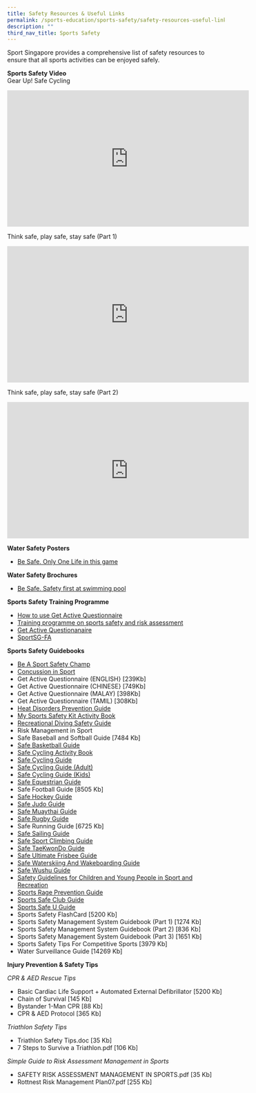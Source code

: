 ```yaml
---
title: Safety Resources & Useful Links
permalink: /sports-education/sports-safety/safety-resources-useful-links/
description: ""
third_nav_title: Sports Safety
---
```

Sport Singapore provides a comprehensive list of safety resources to ensure that all sports activities can be enjoyed safely.

**Sports Safety Video**
<br>
Gear Up! Safe Cycling
<iframe width="560" height="315" src="https://www.youtube.com/embed/TIZ3lIK2W-0" title="YouTube video player" frameborder="0" allow="accelerometer; autoplay; clipboard-write; encrypted-media; gyroscope; picture-in-picture; web-share" allowfullscreen></iframe>

Think safe, play safe, stay safe (Part 1)
<iframe width="560" height="315" src="https://www.youtube.com/embed/Rj2nLHw5oFw" title="YouTube video player" frameborder="0" allow="accelerometer; autoplay; clipboard-write; encrypted-media; gyroscope; picture-in-picture; web-share" allowfullscreen></iframe>

Think safe, play safe, stay safe (Part 2)
<iframe width="560" height="315" src="https://www.youtube.com/embed/AwJ6CQHS97c" title="YouTube video player" frameborder="0" allow="accelerometer; autoplay; clipboard-write; encrypted-media; gyroscope; picture-in-picture; web-share" allowfullscreen></iframe>

**Water Safety Posters**
* [Be Safe. Only One Life in this game](/files/Sport%20Education/Sport%20Safety/Resources%20&%20Useful%20Links/9125A_Sport_A3x10type%20copy_21Feb19_FINAL.pdf)

**Water Safety Brochures**
* [Be Safe. Safety first at swimming pool](/files/Sport%20Education/Sport%20Safety/Resources%20&%20Useful%20Links/SportSG_Be_Safe_Swimming_Brochure_FA2_HR100918.pdf)

**Sports Safety Training Programme**
* [How to use Get Active Questionnaire](https://www.udemy.com/course/how-to-use-get-active-questionnaire-by-sportsg/)
* [Training programme on sports safety and risk assessment](https://www.udemy.com/course/sports-safety-risk-management/)
* [Get Active Questionanaire](/files/Sport%20Education/Sport%20Safety/Resources%20&%20Useful%20Links/11079H_594x841mm_Poster_27Apr20_5pm_FINAL.pdf)
* [SportSG-FA](/files/Sport%20Education/Sport%20Safety/Resources%20&%20Useful%20Links/SportSG-FA.pdf)

**Sports Safety Guidebooks**
* [Be A Sport Safety Champ](/files/Sport%20Education/Sport%20Safety/Resources%20&%20Useful%20Links/BE_A_SPORTS_SAFETY_CHAMP.pdf)
* [Concussion in Sport](/files/Sport%20Education/Sport%20Safety/Resources%20&%20Useful%20Links/SSC_Concussion_Guide_2019_0810B_FINAL.pdf)
* Get Active Questionnaire (ENGLISH} [239Kb]
* Get Active Questionnaire (CHINESE} [749Kb]
* Get Active Questionnaire (MALAY) [398Kb]
* Get Active Questionnaire (TAMIL) [308Kb]
* [Heat Disorders Prevention Guide](/files/Sport%20Education/Sport%20Safety/Resources%20&%20Useful%20Links/Heat_Disorders_Prevention_UV_Protection_Guide.pdf)
* [My Sports Safety Kit Activity Book](/files/Sport%20Education/Sport%20Safety/Resources%20&%20Useful%20Links/My_Sports_Safety_Kit_Activity_Book.pdf)
* [Recreational Diving Safety Guide](/files/Sport%20Education/Sport%20Safety/Resources%20&%20Useful%20Links/Recreational_Diving_Safety_Guide.pdf)
* Risk Management in Sport
* Safe Baseball and Softball Guide [7484 Kb]
* [Safe Basketball Guide](/files/Sport%20Education/Sport%20Safety/Resources%20&%20Useful%20Links/Basketball_Guide_Booklet_Final_24Sep21.pdf)
* [Safe Cycling Activity Book](/files/Sport%20Education/Sport%20Safety/Resources%20&%20Useful%20Links/Safe_Cycling_Activity_Book.pdf)
* [Safe Cycling Guide](/files/Sport%20Education/Sport%20Safety/Resources%20&%20Useful%20Links/Safe_cycling_Web_version_2017.pdf)
* [Safe Cycling Guide (Adult)](/files/Sport%20Education/Sport%20Safety/Resources%20&%20Useful%20Links/SCF_flyers_AdultsLevel1and2.pdf)
* [Safe Cycling Guide (Kids)](/files/Sport%20Education/Sport%20Safety/Resources%20&%20Useful%20Links/SCF_flyers_2016_KidsLevel1and2_21March.pdf)
* [Safe Equestrian Guide](/files/Sport%20Education/Sport%20Safety/Resources%20&%20Useful%20Links/Safe_Equestrian_Guide.pdf)
* Safe Football Guide [8505 Kb]
* [Safe Hockey Guide](/files/Sport%20Education/Sport%20Safety/Resources%20&%20Useful%20Links/SHF_Health_Safety_Guide_9th_Feb_2021.pdf)
* [Safe Judo Guide](/files/Sport%20Education/Sport%20Safety/Resources%20&%20Useful%20Links/Safe_Judo_Guide.pdf)
* [Safe Muaythai Guide](/files/Sport%20Education/Sport%20Safety/Resources%20&%20Useful%20Links/10803G_SSC_MuayThai%20Guide_19Mar20_425pm_FINAL%20copy.pdf)
* [Safe Rugby Guide](/files/Sport%20Education/Sport%20Safety/Resources%20&%20Useful%20Links/Safe_Rugby_Guide.pdf)
* Safe Running Guide [6725 Kb]
* [Safe Sailing Guide](/files/Sport%20Education/Sport%20Safety/Resources%20&%20Useful%20Links/Safe_Sailing_Guide.pdf)
* [Safe Sport Climbing Guide](/files/Sport%20Education/Sport%20Safety/Resources%20&%20Useful%20Links/Sport_Climbing_Guide_Final_31_Mar_22.pdf)
* [Safe TaeKwonDo Guide](/files/Sport%20Education/Sport%20Safety/Resources%20&%20Useful%20Links/Taekwondo_Guide.pdf)
* [Safe Ultimate Frisbee Guide](/files/Sport%20Education/Sport%20Safety/Resources%20&%20Useful%20Links/Safe_Ultimate_Frisbee_Guide.pdf)
* [Safe Waterskiing And Wakeboarding Guide](/files/Sport%20Education/Sport%20Safety/Resources%20&%20Useful%20Links/Safe_Waterskiing_And_Wakeboarding_Guide.pdf)
* [Safe Wushu Guide](/files/Sport%20Education/Sport%20Safety/Resources%20&%20Useful%20Links/Safe_Wushu_Guide.pdf)
* [Safety Guidelines for Children and Young People in Sport and Recreation](/files/Sport%20Education/Sport%20Safety/Resources%20&%20Useful%20Links/Safety_Guidelines_For_Children_Young_People.pdf) 
* [Sports Rage Prevention Guide](/files/Sport%20Education/Sport%20Safety/Resources%20&%20Useful%20Links/Sports_Rage_Prevention_Guide.pdf)
* [Sports Safe Club Guide](/files/Sport%20Education/Sport%20Safety/Resources%20&%20Useful%20Links/Sports_Safe_Club_Guide.pdf)
* [Sports Safe U Guide](/files/Sport%20Education/Sport%20Safety/Resources%20&%20Useful%20Links/Sports_Safe_U_Guide.pdf)
* Sports Safety FlashCard [5200 Kb]
* Sports Safety Management System Guidebook (Part 1) [1274 Kb]
* Sports Safety Management System Guidebook (Part 2) [836 Kb]
* Sports Safety Management System Guidebook (Part 3) [1651 Kb]
* Sports Safety Tips For Competitive Sports [3979 Kb]
* Water Surveillance Guide [14269 Kb]

**Injury Prevention & Safety Tips**

*CPR & AED Rescue Tips*

* Basic Cardiac Life Support + Automated External Defibrillator [5200 Kb]
* Chain of Survival [145 Kb]
* Bystander 1-Man CPR [88 Kb]
* CPR & AED Protocol [365 Kb]


*Triathlon Safety Tips*

* Triathlon Safety Tips.doc [35 Kb]
* 7 Steps to Survive a Triathlon.pdf [106 Kb]


*Simple Guide to Risk Assessment Management in Sports*

* SAFETY RISK ASSESSMENT MANAGEMENT IN SPORTS.pdf [35 Kb]
* Rottnest Risk Management Plan07.pdf [255 Kb]